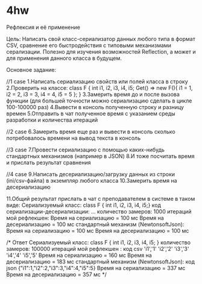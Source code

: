 # 4hw

Рефлексия и её применение

Цель:
Написать свой класс-сериализатор данных любого типа в формат CSV, сравнение его быстродействия с типовыми механизмами серализации.
Полезно для изучения возможностей Reflection, а может и для применения данного класса в будущем.

Основное задание:

//1 case
1.Написать сериализацию свойств или полей класса в строку
2.Проверить на классе: class F { int i1, i2, i3, i4, i5; Get() => new F(){ i1 = 1, i2 = 2, i3 = 3, i4 = 4, i5 = 5 }; }
3.Замерить время до и после вызова функции (для большей точности можно сериализацию сделать в цикле 100-100000 раз)
4.Вывести в консоль полученную строку и разницу времен
5.Отправить в чат полученное время с указанием среды разработки и количества итераций

//2 case
6.Замерить время еще раз и вывести в консоль сколько потребовалось времени на вывод текста в консоль

//3 case
7.Провести сериализацию с помощью каких-нибудь стандартных механизмов (например в JSON)
8.И тоже посчитать время и прислать результат сравнения

//4 case
9.Написать десериализацию/загрузку данных из строки (ini/csv-файла) в экземпляр любого класса
10.Замерить время на десериализацию


11.Общий результат прислать в чат с преподавателем в системе в таком виде:
Сериализуемый класс: class F { int i1, i2, i3, i4, i5;}
  код сериализации-десериализации: ...
  количество замеров: 1000 итераций
  мой рефлекшен: 
Время на сериализацию = 100 мс
Время на десериализацию = 100 мс
  стандартный механизм (NewtonsoftJson): 
Время на сериализацию = 100 мс
Время на десериализацию = 100 мс



/* Ответ
Сериализуемый класс: class F { int i1, i2, i3, i4, i5; }
количество замеров: 100000 итераций
    мой рефлекшен : 
        код csv
           'i1','1'
           'i2','2'
           'i3','3'
           'i4','4'
           'i5','5'
        Время на сериализацию = 160 мс
        Время на десериализацию = 183 мс
    стандартный механизм (NewtonsoftJson): 
         код json
            {"i1":1,"i2":2,"i3":3,"i4":4,"i5":5}
         Время на сериализацию = 337 мс
         Время на десериализацию = 357 мс
*/